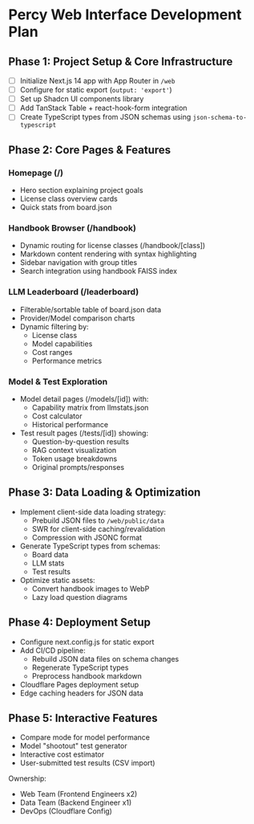 # Percy Web Interface Development Plan

## Phase 1: Project Setup & Core Infrastructure
- [ ] Initialize Next.js 14 app with App Router in `/web`
- [ ] Configure for static export (`output: 'export'`)
- [ ] Set up Shadcn UI components library
- [ ] Add TanStack Table + react-hook-form integration
- [ ] Create TypeScript types from JSON schemas using `json-schema-to-typescript`

## Phase 2: Core Pages & Features
### Homepage (/) 
- Hero section explaining project goals
- License class overview cards
- Quick stats from board.json

### Handbook Browser (/handbook)
- Dynamic routing for license classes (/handbook/[class])
- Markdown content rendering with syntax highlighting
- Sidebar navigation with group titles
- Search integration using handbook FAISS index

### LLM Leaderboard (/leaderboard)
- Filterable/sortable table of board.json data
- Provider/Model comparison charts
- Dynamic filtering by:
  - License class
  - Model capabilities
  - Cost ranges
  - Performance metrics

### Model & Test Exploration
- Model detail pages (/models/[id]) with:
  - Capability matrix from llmstats.json
  - Cost calculator
  - Historical performance
- Test result pages (/tests/[id]) showing:
  - Question-by-question results
  - RAG context visualization
  - Token usage breakdowns
  - Original prompts/responses

## Phase 3: Data Loading & Optimization
- Implement client-side data loading strategy:
  - Prebuild JSON files to `/web/public/data`
  - SWR for client-side caching/revalidation
  - Compression with JSONC format
- Generate TypeScript types from schemas:
  - Board data
  - LLM stats
  - Test results
- Optimize static assets:
  - Convert handbook images to WebP
  - Lazy load question diagrams

## Phase 4: Deployment Setup
- Configure next.config.js for static export
- Add CI/CD pipeline:
  - Rebuild JSON data files on schema changes
  - Regenerate TypeScript types
  - Preprocess handbook markdown
- Cloudflare Pages deployment setup
- Edge caching headers for JSON data

## Phase 5: Interactive Features
- Compare mode for model performance
- Model "shootout" test generator
- Interactive cost estimator
- User-submitted test results (CSV import)

Ownership:
- Web Team (Frontend Engineers x2)
- Data Team (Backend Engineer x1)
- DevOps (Cloudflare Config)
